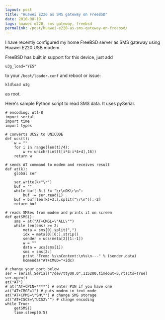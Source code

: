 ```yaml
---
layout: post
title: "Huawei E220 as SMS gateway on FreeBSD"
date: 2010-08-19
tags: huawei e220, sms gateway, freebsd
permalink: /post/huawei-e220-as-sms-gateway-on-freebsd/
---
```

I have recently configured my home FreeBSD server as SMS gateway using Huawei E220 USB modem.

FreeBSD has built in support for this device, just add

    u3g_load="YES"
    
to your `/boot/loader.conf` and reboot or issue:

    kldload u3g
    
as root.

Here's sample Python script to read SMS data. It uses pySerial.

    # encoding: utf-8
    import serial
    import time
    import types

    # converts UCS2 to UNICODE
    def ucs(t):
        w = ""
        for i in range(len(t)/4):
            w += unichr(int(t[i*4:i*4+4],16))
        return w

    # sends AT command to modem and receives result
    def at(k):
        global ser
    
        ser.write(k+"\r")
        buf = ""
        while buf[-6:] != "\r\nOK\r\n":
            buf += ser.read(1)
        buf = buf[len(k)+3:].split("\r\n")[:-2]
        return buf
    
    # reads SMSes from modem and prints it on screen
    def getSMS():
        sms = at("AT+CMGL=\"ALL\"")
        while len(sms) >= 2:
            meta = sms[0].split(",")
            idx = meta[0][6:].strip()
            sender = ucs(meta[2][1:-1])
            w = ""
            data = ucs(sms[1])
            sms = sms[2:]
            print "From: %s\nContent:\n%s\n---" % (sender,data)
            komenda("AT+CMGD="+idx)

    # change your port below
    ser = serial.Serial("/dev/ttyU0.0",115200,timeout=5,rtscts=True)    
    ser.open()
    at("AT")
    # at("AT+CPIN=****") # enter PIN if you have one
    at("AT+CMGF=1") # puts modem in text mode
    at("AT+CPMS=\"SM\"") # change SMS storage
    at("AT+CSCS=\"UCS2\"") # change encoding
    while True:
        getSMS()
        time.sleep(0.5)
